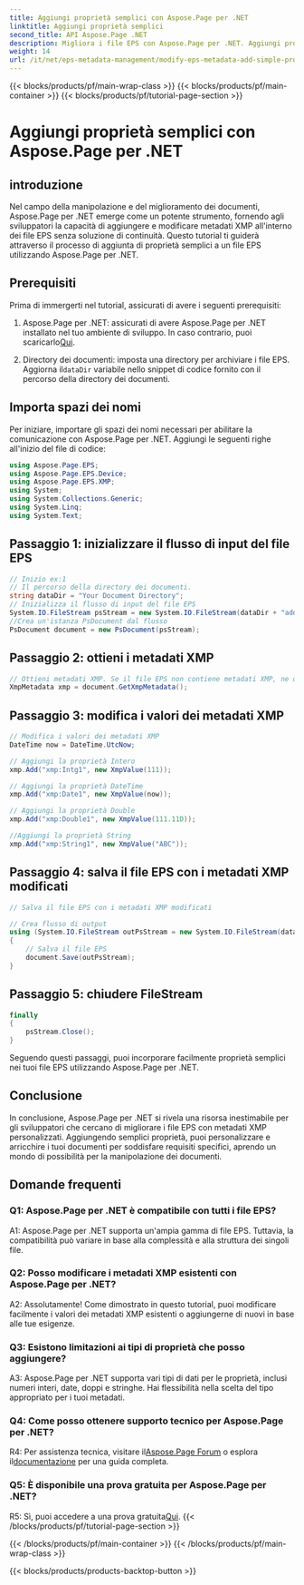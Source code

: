 ```yaml
---
title: Aggiungi proprietà semplici con Aspose.Page per .NET
linktitle: Aggiungi proprietà semplici
second_title: API Aspose.Page .NET
description: Migliora i file EPS con Aspose.Page per .NET. Aggiungi proprietà semplici senza sforzo per metadati di documenti personalizzati.
weight: 14
url: /it/net/eps-metadata-management/modify-eps-metadata-add-simple-properties/
---
```


{{< blocks/products/pf/main-wrap-class >}}
{{< blocks/products/pf/main-container >}}
{{< blocks/products/pf/tutorial-page-section >}}

# Aggiungi proprietà semplici con Aspose.Page per .NET

## introduzione

Nel campo della manipolazione e del miglioramento dei documenti, Aspose.Page per .NET emerge come un potente strumento, fornendo agli sviluppatori la capacità di aggiungere e modificare metadati XMP all'interno dei file EPS senza soluzione di continuità. Questo tutorial ti guiderà attraverso il processo di aggiunta di proprietà semplici a un file EPS utilizzando Aspose.Page per .NET.

## Prerequisiti

Prima di immergerti nel tutorial, assicurati di avere i seguenti prerequisiti:

1.  Aspose.Page per .NET: assicurati di avere Aspose.Page per .NET installato nel tuo ambiente di sviluppo. In caso contrario, puoi scaricarlo[Qui](https://releases.aspose.com/page/net/).

2.  Directory dei documenti: imposta una directory per archiviare i file EPS. Aggiorna il`dataDir` variabile nello snippet di codice fornito con il percorso della directory dei documenti.

## Importa spazi dei nomi

Per iniziare, importare gli spazi dei nomi necessari per abilitare la comunicazione con Aspose.Page per .NET. Aggiungi le seguenti righe all'inizio del file di codice:

```csharp
using Aspose.Page.EPS;
using Aspose.Page.EPS.Device;
using Aspose.Page.EPS.XMP;
using System;
using System.Collections.Generic;
using System.Linq;
using System.Text;
```

## Passaggio 1: inizializzare il flusso di input del file EPS

```csharp
// Inizio ex:1
// Il percorso della directory dei documenti.
string dataDir = "Your Document Directory";
// Inizializza il flusso di input del file EPS
System.IO.FileStream psStream = new System.IO.FileStream(dataDir + "add_simple_props_input.eps", System.IO.FileMode.Open, System.IO.FileAccess.Read);
//Crea un'istanza PsDocument dal flusso
PsDocument document = new PsDocument(psStream);
```

## Passaggio 2: ottieni i metadati XMP

```csharp
// Ottieni metadati XMP. Se il file EPS non contiene metadati XMP, ne otteniamo uno nuovo pieno di valori dai commenti sui metadati PS (%%Creator, %%CreateDate, %%Title, ecc.)
XmpMetadata xmp = document.GetXmpMetadata();
```

## Passaggio 3: modifica i valori dei metadati XMP

```csharp
// Modifica i valori dei metadati XMP
DateTime now = DateTime.UtcNow;

// Aggiungi la proprietà Intero
xmp.Add("xmp:Intg1", new XmpValue(111));

// Aggiungi la proprietà DateTime
xmp.Add("xmp:Date1", new XmpValue(now));

// Aggiungi la proprietà Double
xmp.Add("xmp:Double1", new XmpValue(111.11D));

//Aggiungi la proprietà String
xmp.Add("xmp:String1", new XmpValue("ABC"));
```

## Passaggio 4: salva il file EPS con i metadati XMP modificati

```csharp
// Salva il file EPS con i metadati XMP modificati

// Crea flusso di output
using (System.IO.FileStream outPsStream = new System.IO.FileStream(dataDir + "add_simple_props_output.eps", System.IO.FileMode.Create, System.IO.FileAccess.Write))
{
    // Salva il file EPS
    document.Save(outPsStream);
}
```

## Passaggio 5: chiudere FileStream

```csharp
finally
{
    psStream.Close();
}
```

Seguendo questi passaggi, puoi incorporare facilmente proprietà semplici nei tuoi file EPS utilizzando Aspose.Page per .NET.

## Conclusione

In conclusione, Aspose.Page per .NET si rivela una risorsa inestimabile per gli sviluppatori che cercano di migliorare i file EPS con metadati XMP personalizzati. Aggiungendo semplici proprietà, puoi personalizzare e arricchire i tuoi documenti per soddisfare requisiti specifici, aprendo un mondo di possibilità per la manipolazione dei documenti.

## Domande frequenti

### Q1: Aspose.Page per .NET è compatibile con tutti i file EPS?

A1: Aspose.Page per .NET supporta un'ampia gamma di file EPS. Tuttavia, la compatibilità può variare in base alla complessità e alla struttura dei singoli file.

### Q2: Posso modificare i metadati XMP esistenti con Aspose.Page per .NET?

A2: Assolutamente! Come dimostrato in questo tutorial, puoi modificare facilmente i valori dei metadati XMP esistenti o aggiungerne di nuovi in base alle tue esigenze.

### Q3: Esistono limitazioni ai tipi di proprietà che posso aggiungere?

A3: Aspose.Page per .NET supporta vari tipi di dati per le proprietà, inclusi numeri interi, date, doppi e stringhe. Hai flessibilità nella scelta del tipo appropriato per i tuoi metadati.

### Q4: Come posso ottenere supporto tecnico per Aspose.Page per .NET?

 R4: Per assistenza tecnica, visitare il[Aspose.Page Forum](https://forum.aspose.com/c/page/39) o esplora il[documentazione](https://reference.aspose.com/page/net/) per una guida completa.

### Q5: È disponibile una prova gratuita per Aspose.Page per .NET?

 R5: Sì, puoi accedere a una prova gratuita[Qui](https://releases.aspose.com/).
{{< /blocks/products/pf/tutorial-page-section >}}

{{< /blocks/products/pf/main-container >}}
{{< /blocks/products/pf/main-wrap-class >}}

{{< blocks/products/products-backtop-button >}}
